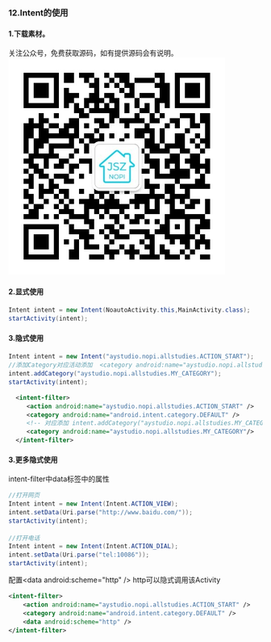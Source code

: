 ### 12.Intent的使用
#### 1.下载素材。
关注公众号，免费获取源码，如有提供源码会有说明。
![title](https://raw.githubusercontent.com/JSZNopi/JSZImage/master/gitnote/2019/10/30/WXCODE-1572446034519.jpeg)

#### 2.显式使用
```java
Intent intent = new Intent(NoautoActivity.this,MainActivity.class);
startActivity(intent);
```

#### 3.隐式使用

```java
Intent intent = new Intent("aystudio.nopi.allstudies.ACTION_START");
//添加Category对应活动添加  <category android:name="aystudio.nopi.allstudies.MY_CATEGORY"/>
intent.addCategory("aystudio.nopi.allstudies.MY_CATEGORY");
startActivity(intent);
```

```xml
  <intent-filter>
     <action android:name="aystudio.nopi.allstudies.ACTION_START" />
     <category android:name="android.intent.category.DEFAULT" />
     <!-- 对应添加 intent.addCategory("aystudio.nopi.allstudies.MY_CATEGORY"); -->
     <category android:name="aystudio.nopi.allstudies.MY_CATEGORY"/>
  </intent-filter>

```
#### 3.更多隐式使用
  intent-filter中data标签中的属性

```java
//打开网页
Intent intent = new Intent(Intent.ACTION_VIEW);
intent.setData(Uri.parse("http://www.baidu.com/"));
startActivity(intent);

//打开电话
Intent intent = new Intent(Intent.ACTION_DIAL);
intent.setData(Uri.parse("tel:10086"));
startActivity(intent);
```

配置\<data android:scheme="http" />   http可以隐式调用该Activity
```xml
<intent-filter>
    <action android:name="aystudio.nopi.allstudies.ACTION_START" />
    <category android:name="android.intent.category.DEFAULT" />
    <data android:scheme="http" />
</intent-filter>
```
